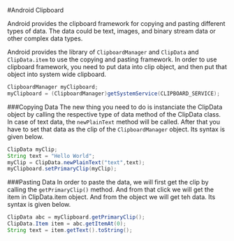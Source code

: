 #Android Clipboard

Android provides the clipboard framework for copying and pasting different
types of data. The data could be text, images, and binary stream data or other
complex data types.

Android provides the library of `ClipboardManager` and `ClipData` and
`ClipData.item` to use the copying and pasting framework. In order to use
clipboard framework, you need to put data into clip object, and then put that
object into system wide clipboard.

```java
ClipboardManager myClipboard;
myClipboard = (ClipboardManager)getSystemService(CLIPBOARD_SERVICE);
```

###Copying Data
The new thing you need to do is instanciate the ClipData object by calling the
respective type of data method of the ClipData class. In case of text data, the
`newPlainText` method will be called. After that you have to set that data as
the clip of the `ClipboardManager` object. Its syntax is given below.

```java
ClipData myClip;
String text = "Hello World";
myClip = ClipData.newPlainText("text",text);
myClipboard.setPrimaryClip(myClip);
```

###Pasting Data
In order to paste the data, we will first get the clip by calling the
`getPrimaryClip()` method. And from that click we will get the item in
ClipData.item object. And from the object we will get teh data. Its syntax is
given below.

```java
ClipData abc = myClipboard.getPrimaryClip();
ClipData.Item item = abc.getItemAt(0);
String text = item.getText().toString();
```
